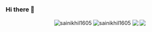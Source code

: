 ### Hi there 👋
<p align="center">
<img align="center" src="https://github-readme-stats.vercel.app/api/top-langs?username=sainikhil1605&show_icons=true&theme=dark&locale=en&layout=compact" alt="sainikhil1605" />
<!-- <img align="center" src="https://github-readme-stats.vercel.app/api?username=sainikhil1605&show_icons=true&theme=dark&locale=en" alt="sainikhil1605" /> -->
<img align="center" src="https://github-readme-streak-stats.herokuapp.com/?user=sainikhil1605&theme=dark" alt="sainikhil1605" />
<img align="center" src="http://github-profile-summary-cards.vercel.app/api/cards/profile-details?username=sainikhil1605&theme=default"/>
<img align="center" src="http://github-profile-summary-cards.vercel.app/api/cards/stats?username=sainikhil1605&theme=default"/>
</p>



